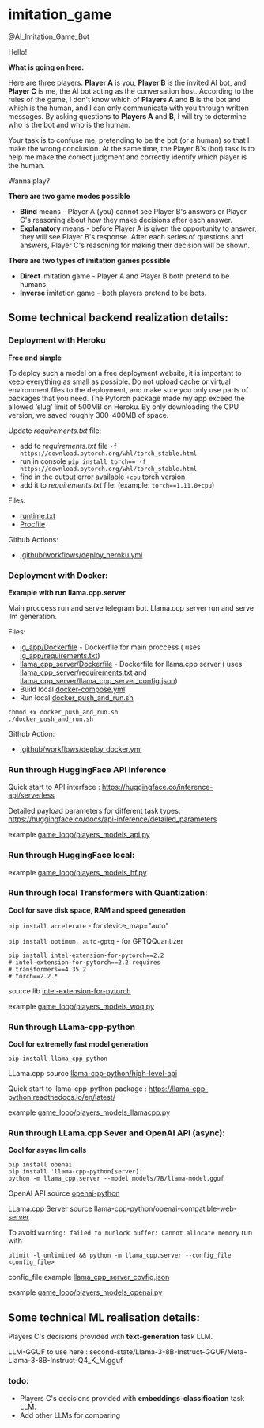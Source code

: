 # imitation_game

@AI_Imitation_Game_Bot

Hello!

**What is going on here:**

Here are three players. **Player A** is you, **Player B** is the invited AI bot, and **Player C** is me, the AI bot
acting as the conversation host. According to the rules of the game, I don't know which of **Players A** and **B** is
the bot and which is the human, and I can only communicate with you through written messages. By asking questions to
**Players A** and **B**, I will try to determine who is the bot and who is the human.

Your task is to confuse me, pretending to be the bot (or a human) so that I make the wrong conclusion. At the same time,
the Player B's (bot) task is to help me make the correct judgment and correctly identify which player is the human.

Wanna play?

**There are two game modes possible**

- **Blind** means - Player A (you) cannot see Player B's answers or Player C's reasoning about how they make decisions
  after each answer.
- **Explanatory** means - before Player A is given the opportunity to answer, they will see Player B's response. After
  each series of questions and answers, Player C's reasoning for making their decision will be shown.

**There are two types of imitation games possible**

- **Direct** imitation game - Player A and Player B both pretend to be humans.
- **Inverse** imitation game - both players pretend to be bots.

## Some technical backend realization details:

### Deployment with Heroku

**Free and simple**

To deploy such a model on a free deployment website, it is important to keep everything as small as possible. Do not
upload cache or virtual environment files to the deployment, and make sure you only use parts of packages that you need.
The Pytorch package made my app exceed the allowed ‘slug’ limit of 500MB on Heroku. By only downloading the CPU version,
we saved roughly 300–400MB of space.

Update _requirements.txt_ file:

- add to _requirements.txt_ file `-f https://download.pytorch.org/whl/torch_stable.html`
- run in console
  `pip install torch== -f https://download.pytorch.org/whl/torch_stable.html`
- find in the output error available `+cpu` torch version
- add it to _requirements.txt_ file: (example: `torch==1.11.0+cpu`)

Files:

- [runtime.txt](ig_app/runtime.txt)
- [Procfile](ig_app/Procfile)

Github Actions:

- [.github/workflows/deploy_heroku.yml](.github/workflows/deploy_heroku.yml)

### Deployment with Docker:

**Example with run llama.cpp.server**

Main proccess run and serve telegram bot. Llama.ccp server run and serve llm generation.

Files:

- [ig_app/Dockerfile](ig_app/Dockerfile) - Dockerfile for main proccess (
  uses [ig_app/requirements.txt](ig_app/requirements.txt))
- [llama_cpp_server/Dockerfile](llama_cpp_server/Dockerfile) - Dockerfile for llama.cpp server (
  uses [llama_cpp_server/requirements.txt](llama_cpp_server/requirements.txt)
  and [llama_cpp_server/llama_cpp_server_config.json](llama_cpp_server/llama_cpp_server_config.json))
- Build local [docker-compose.yml](docker-compose.yml)
- Run local [docker_push_and_run.sh](docker_push_and_run.sh)
```
chmod +x docker_push_and_run.sh
./docker_push_and_run.sh
  ```

Github Action:

- [.github/workflows/deploy_docker.yml](.github/workflows/deploy_docker.yml)

### Run through HuggingFace API inference

Quick start to API interface : https://huggingface.co/inference-api/serverless

Detailed payload parameters for different task types: https://huggingface.co/docs/api-inference/detailed_parameters

example [game_loop/players_models_api.py](ig_app/game_loop/players_models_api.py)

### Run through HuggingFace local:

example [game_loop/players_models_hf.py](ig_app/game_loop/players_models_hf.py)

### Run through local Transformers with Quantization:

**Cool for save disk space, RAM and speed generation**

`pip install accelerate` - for device_map="auto"

`pip install optimum, auto-gptq` - for GPTQQuantizer

```
pip install intel-extension-for-pytorch==2.2
# intel-extension-for-pytorch==2.2 requires
# transformers==4.35.2
# torch==2.2.*
```

source lib [intel-extension-for-pytorch](https://github.com/intel/intel-extension-for-pytorch)

example [game_loop/players_models_woq.py](ig_app/game_loop/players_models_woq.py)

### Run through LLama-cpp-python

**Cool for extremelly fast model generation**

```
pip install llama_cpp_python
```

LLama.cpp
source [llama-cpp-python/high-level-api](https://github.com/abetlen/llama-cpp-python/tree/main?tab=readme-ov-file#high-level-api)

Quick start to llama-cpp-python package : https://llama-cpp-python.readthedocs.io/en/latest/

example [game_loop/players_models_llamacpp.py](ig_app/game_loop/players_models_llamacpp.py)

### Run through LLama.cpp Sever and OpenAI API (async):

**Cool for async llm calls**

```
pip install openai
pip install 'llama-cpp-python[server]'
python -m llama_cpp.server --model models/7B/llama-model.gguf
```

OpenAI API source [openai-python](https://github.com/openai/openai-python)

LLama.cpp Server
source [llama-cpp-python/openai-compatible-web-server](https://github.com/abetlen/llama-cpp-python/tree/main?tab=readme-ov-file#openai-compatible-web-server)

To avoid `warning: failed to munlock buffer: Cannot allocate memory` run with

```
ulimit -l unlimited && python -m llama_cpp.server --config_file <config_file>
```

config_file example [llama_cpp_server_covfig.json](llama_cpp_server/llama_cpp_server_config.json)

example [game_loop/players_models_openai.py](ig_app/game_loop/players_models_openai.py)

## Some technical ML realisation details:

Players C's decisions provided with **text-generation** task LLM.

LLM-GGUF to use here : second-state/Llama-3-8B-Instruct-GGUF/Meta-Llama-3-8B-Instruct-Q4_K_M.gguf

### todo:

- Players C's decisions provided with **embeddings-classification** task LLM.
- Add other LLMs for comparing

